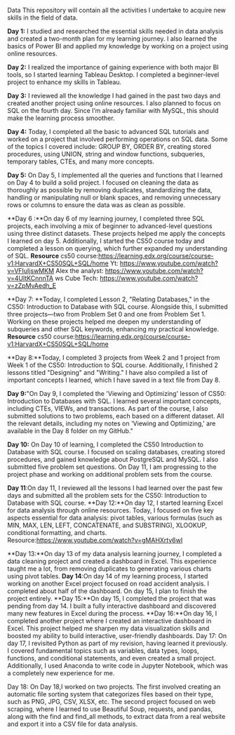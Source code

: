 Data
This repository will contain all the activities I undertake to acquire new skills in the field of data.

**Day 1:** I studied and researched the essential skills needed in data analysis and created a two-month plan for my learning journey. I also learned the basics of Power BI and applied my knowledge by working on a project using online resources.

**Day 2:** I realized the importance of gaining experience with both major BI tools, so I started learning Tableau Desktop. I completed a beginner-level project to enhance my skills in Tableau.

**Day 3:** I reviewed all the knowledge I had gained in the past two days and created another project using online resources. I also planned to focus on SQL on the fourth day. Since I’m already familiar with MySQL, this should make the learning process smoother.

**Day 4:** Today, I completed all the basic to advanced SQL tutorials and worked on a project that involved performing operations on SQL data. Some of the topics I covered include: GROUP BY, ORDER BY, creating stored procedures, using UNION, string and window functions, subqueries, temporary tables, CTEs, and many more concepts.

**Day 5:**  On Day 5, I implemented all the queries and functions that I learned on Day 4 to build a solid project. I focused on cleaning the data as thoroughly as possible by removing duplicates, standardizing the data, handling or manipulating null or blank spaces, and removing unnecessary rows or columns to ensure the data was as clean as possible.

**Day 6 :**On day 6 of my learning journey, I completed three SQL projects, each involving a mix of beginner to advanced-level questions using three distinct datasets. These projects helped me apply the concepts I learned on day 5. Additionally, I started the CS50 course today and completed a lesson on querying, which further expanded my understanding of SQL. 
**Resource**
cs50 course:https://learning.edx.org/course/course-v1:HarvardX+CS50SQL+SQL/home
Yt: https://www.youtube.com/watch?v=VFIuIjswMKM
Alex the analyst: https://www.youtube.com/watch?v=4UltKCnnnTA
ws Cube Tech: https://www.youtube.com/watch?v=zZpMvAedh_E

**Day 7: **Today, I completed Lesson 2, "Relating Databases," in the CS50: Introduction to Database with SQL course. Alongside this, I submitted three projects—two from Problem Set 0 and one from Problem Set 1. Working on these projects helped me deepen my understanding of subqueries and other SQL keywords, enhancing my practical knowledge.
**Resource**
cs50 course:https://learning.edx.org/course/course-v1:HarvardX+CS50SQL+SQL/home

**Day 8:**Today, I completed 3 projects from Week 2 and 1 project from Week 1 of the CS50: Introduction to SQL course. Additionally, I finished 2 lessons titled "Designing" and "Writing." I have also compiled a list of important concepts I learned, which I have saved in a text file from Day 8.

**Day 9:**"On Day 9, I completed the 'Viewing and Optimizing' lesson of CS50: Introduction to Databases with SQL. I learned several important concepts, including CTEs, VIEWs, and transactions. As part of the course, I also submitted solutions to two problems, each based on a different dataset. All the relevant details, including my notes on 'Viewing and Optimizing,' are available in the Day 8 folder on my GitHub."

**Day 10:** On Day 10 of learning, I completed the CS50 Introduction to Database with SQL course. I focused on scaling databases, creating stored procedures, and gained knowledge about PostgreSQL and MySQL. I also submitted five problem set questions. On Day 11, I am progressing to the project phase and working on additional problem sets from the course.

**Day 11**:On day 11, I reviewed all the lessons I had learned over the past few days and submitted all the problem sets for the CS50: Introduction to Database with SQL course.
**Day 12:**On day 12, I started learning Excel for data analysis through online resources. Today, I focused on five key aspects essential for data analysis: pivot tables, various formulas (such as MIN, MAX, LEN, LEFT, CONCATENATE, and SUBSTRING), XLOOKUP, conditional formatting, and charts.
      Resource:https://www.youtube.com/watch?v=gMAHXrty6wI

**Day 13:**On day 13 of my data analysis learning journey, I completed a data cleaning project and created a dashboard in Excel. This experience taught me a lot, from removing duplicates to generating various charts using pivot tables.
**Day 14**:On day 14 of my learning process, I started working on another Excel project focused on road accident analysis. I completed about half of the dashboard. On day 15, I plan to finish the project entirely.
**Day 15:**On day 15, I completed the project that was pending from day 14. I built a fully interactive dashboard and discovered many new features in Excel during the process.
**Day 16:**On day 16, I completed another project where I created an interactive dashboard in Excel. This project helped me sharpen my data visualization skills and boosted my ability to build interactive, user-friendly dashboards.
Day 17: On day 17, I revisited Python as part of my revision, having learned it previously. I covered fundamental topics such as variables, data types, loops, functions, and conditional statements, and even created a small project. Additionally, I used Anaconda to write code in Jupyter Notebook, which was a completely new experience for me.

Day 18: On Day 18,I worked on two projects. The first involved creating an automatic file sorting system that categorizes files based on their type, such as PNG, JPG, CSV, XLSX, etc. The second project focused on web scraping, where I learned to use Beautiful Soup, requests, and pandas, along with the find and find_all methods, to extract data from a real website and export it into a CSV file for data analysis.
